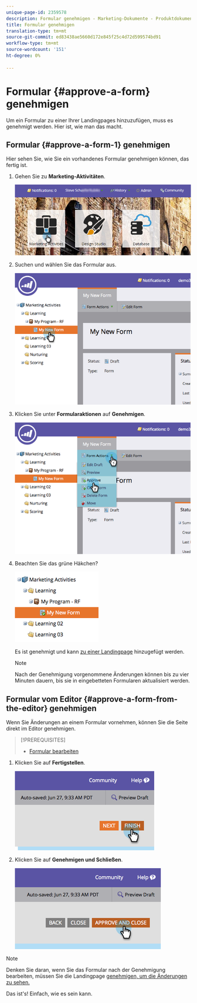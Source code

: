 ```yaml
---
unique-page-id: 2359578
description: Formular genehmigen - Marketing-Dokumente - Produktdokumentation
title: Formular genehmigen
translation-type: tm+mt
source-git-commit: ed83438ae5660d172e845f25c4d72d599574bd91
workflow-type: tm+mt
source-wordcount: '151'
ht-degree: 0%

---
```



# Formular {#approve-a-form} genehmigen

Um ein Formular zu einer Ihrer Landingpages hinzuzufügen, muss es genehmigt werden. Hier ist, wie man das macht.

## Formular {#approve-a-form-1} genehmigen

Hier sehen Sie, wie Sie ein vorhandenes Formular genehmigen können, das fertig ist.

1. Gehen Sie zu **Marketing-Aktivitäten**.

   ![](assets/login-marketing-activities-7.png)

1. Suchen und wählen Sie das Formular aus.

   ![](assets/image2014-9-15-17-3a49-3a40.png)

1. Klicken Sie unter **Formularaktionen** auf **Genehmigen**.

   ![](assets/image2014-9-15-17-3a49-3a47.png)

1. Beachten Sie das grüne Häkchen?

   ![](assets/image2014-9-15-17-3a50-3a2.png)

   Es ist genehmigt und kann [zu einer Landingpage](/help/marketo/product-docs/demand-generation/landing-pages/understanding-landing-pages/approve-unapprove-or-delete-a-landing-page.md) hinzugefügt werden.

   >[!NOTE]
   >
   >Nach der Genehmigung vorgenommene Änderungen können bis zu vier Minuten dauern, bis sie in eingebetteten Formularen aktualisiert werden.

## Formular vom Editor {#approve-a-form-from-the-editor} genehmigen

Wenn Sie Änderungen an einem Formular vornehmen, können Sie die Seite direkt im Editor genehmigen.

>[!PREREQUISITES]
>
>* [Formular bearbeiten](/help/marketo/product-docs/demand-generation/forms/form-actions/edit-a-form.md)


1. Klicken Sie auf **Fertigstellen**.

   ![](assets/image2014-9-15-17-3a51-3a43.png)

1. Klicken Sie auf **Genehmigen und Schließen**.

   ![](assets/image2014-9-15-17-3a52-3a1.png)

>[!NOTE]
>
>Denken Sie daran, wenn Sie das Formular nach der Genehmigung bearbeiten, müssen Sie die Landingpage [genehmigen, um die Änderungen zu sehen.](/help/marketo/product-docs/demand-generation/landing-pages/understanding-landing-pages/approve-unapprove-or-delete-a-landing-page.md)

Das ist&#39;s! Einfach, wie es sein kann.
